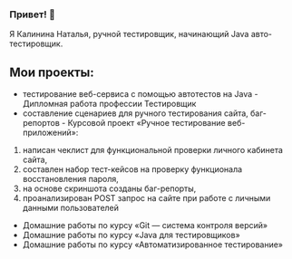 ### Привет! 👋

 Я Калинина Наталья, ручной тестировщик, начинающий Java авто-тестировщик.

## Мои проекты:

* тестирование веб-сервиса с помощью автотестов на Java - Дипломная работа профессии Тестировщик
* составление сценариев для ручного тестирования сайта, баг-репортов - Курсовой проект «Ручное тестирование веб-приложений»:
1. написан чеклист для функциональной проверки личного кабинета сайта,
2. составлен набор тест-кейсов на проверку функционала восстановления пароля,
3. на основе скриншота созданы баг-репорты,
4. проанализирован POST запрос на сайте при работе с личными данными пользователей
* Домашние работы по курсу «Git — система контроля версий»
* Домашние работы по курсу «Java для тестировщиков»
* Домашние работы по курсу «Автоматизированное тестирование»
<!--
**Natalchik/Natalchik** is a ✨ _special_ ✨ repository because its `README.md` (this file) appears on your GitHub profile.

Here are some ideas to get you started:

- 🔭 I’m currently working on ...
- 🌱 I’m currently learning ...
- 👯 I’m looking to collaborate on ...
- 🤔 I’m looking for help with ...
- 💬 Ask me about ...
- 📫 How to reach me: ...
- 😄 Pronouns: ...
- ⚡ Fun fact: ...
-->

